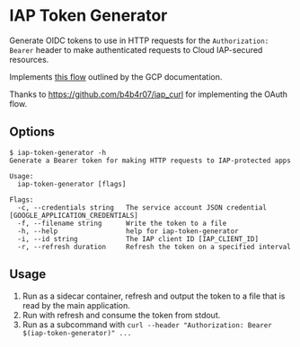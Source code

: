 # IAP Token Generator

Generate OIDC tokens to use in HTTP requests for the `Authorization: Bearer` header to make authenticated requests to Cloud IAP-secured resources. 

Implements [this flow](https://cloud.google.com/iap/docs/authentication-howto#authenticating_from_a_service_account) outlined by the GCP documentation.

Thanks to https://github.com/b4b4r07/iap_curl for implementing the OAuth flow.

## Options

```
$ iap-token-generator -h
Generate a Bearer token for making HTTP requests to IAP-protected apps

Usage:
  iap-token-generator [flags]

Flags:
  -c, --credentials string   The service account JSON credential [GOOGLE_APPLICATION_CREDENTIALS]
  -f, --filename string      Write the token to a file
  -h, --help                 help for iap-token-generator
  -i, --id string            The IAP client ID [IAP_CLIENT_ID]
  -r, --refresh duration     Refresh the token on a specified interval
```

## Usage

1. Run as a sidecar container, refresh and output the token to a file that is read by the main application.  
1. Run with refresh and consume the token from stdout.
1. Run as a subcommand with `curl --header "Authorization: Bearer $(iap-token-generator)" ...`

